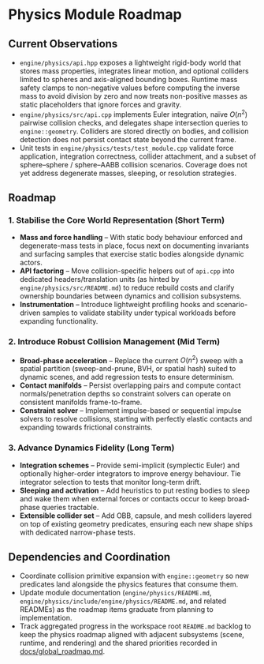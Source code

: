 # Physics Module Roadmap

## Current Observations

- `engine/physics/api.hpp` exposes a lightweight rigid-body world that stores mass properties, integrates linear motion, and optional colliders limited to spheres and axis-aligned bounding boxes. Runtime mass safety clamps to non-negative values before computing the inverse mass to avoid division by zero and now treats non-positive masses as static placeholders that ignore forces and gravity.
- `engine/physics/src/api.cpp` implements Euler integration, naïve $O(n^2)$ pairwise collision checks, and delegates shape intersection queries to `engine::geometry`. Colliders are stored directly on bodies, and collision detection does not persist contact state beyond the current frame.
- Unit tests in `engine/physics/tests/test_module.cpp` validate force application, integration correctness, collider attachment, and a subset of sphere–sphere / sphere–AABB collision scenarios. Coverage does not yet address degenerate masses, sleeping, or resolution strategies.

## Roadmap

### 1. Stabilise the Core World Representation (Short Term)

- **Mass and force handling** – With static body behaviour enforced and degenerate-mass tests in place, focus next on documenting invariants and surfacing samples that exercise static bodies alongside dynamic actors.
- **API factoring** – Move collision-specific helpers out of `api.cpp` into dedicated headers/translation units (as hinted by `engine/physics/src/README.md`) to reduce rebuild costs and clarify ownership boundaries between dynamics and collision subsystems.
- **Instrumentation** – Introduce lightweight profiling hooks and scenario-driven samples to validate stability under typical workloads before expanding functionality.

### 2. Introduce Robust Collision Management (Mid Term)

- **Broad-phase acceleration** – Replace the current $O(n^2)$ sweep with a spatial partition (sweep-and-prune, BVH, or spatial hash) suited to dynamic scenes, and add regression tests to ensure determinism.
- **Contact manifolds** – Persist overlapping pairs and compute contact normals/penetration depths so constraint solvers can operate on consistent manifolds frame-to-frame.
- **Constraint solver** – Implement impulse-based or sequential impulse solvers to resolve collisions, starting with perfectly elastic contacts and expanding towards frictional constraints.

### 3. Advance Dynamics Fidelity (Long Term)

- **Integration schemes** – Provide semi-implicit (symplectic Euler) and optionally higher-order integrators to improve energy behaviour. Tie integrator selection to tests that monitor long-term drift.
- **Sleeping and activation** – Add heuristics to put resting bodies to sleep and wake them when external forces or contacts occur to keep broad-phase queries tractable.
- **Extensible collider set** – Add OBB, capsule, and mesh colliders layered on top of existing geometry predicates, ensuring each new shape ships with dedicated narrow-phase tests.

## Dependencies and Coordination

- Coordinate collision primitive expansion with `engine::geometry` so new predicates land alongside the physics features that consume them.
- Update module documentation (`engine/physics/README.md`, `engine/physics/include/engine/physics/README.md`, and related READMEs) as the roadmap items graduate from planning to implementation.
- Track aggregated progress in the workspace root `README.md` backlog to keep the physics roadmap aligned with adjacent subsystems (scene, runtime, and rendering) and the shared priorities recorded in [docs/global_roadmap.md](../global_roadmap.md).
